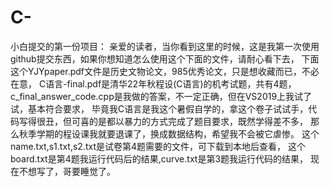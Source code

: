 # C-
小白提交的第一份项目：
亲爱的读者，当你看到这里的时候，这是我第一次使用github提交东西，如果你想知道怎么使用这个下面的文件，请耐心看下去，
下面这个YJYpaper.pdf文件是历史文物论文，985优秀论文，只是想收藏而已，不必在意，
C语言-final.pdf是清华22年秋程设(C语言)的机考试题，共有4题，c_final_answer_code.cpp是我做的答案，不一定正确，但在VS2019上我试了试，基本符合要求，
毕竟我C语言是我这个暑假自学的，拿这个卷子试试手，代码写得很丑，但可喜的是都以暴力的方式完成了题目要求，既然学得差不多，
那么秋季学期的程设课我就要退课了，换成数据结构，希望我不会被它虐惨。
这个name.txt,s1.txt,s2.txt是试卷第4题需要的文件，可下载到本地后查看，
这个board.txt是第4题我运行代码后的结果,curve.txt是第3题我运行代码的结果，
现在不想写了，哥要睡觉了。
